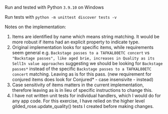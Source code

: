 Run and tested with Python `3.9.10` on Windows

Run tests with `python -m unittest discover tests -v`

Notes on the implementation:
1. Items are identified by name which means string matching. It would be more robust if items had an explicit property to indicate type.
1. Original implementation looks for specific items, while requirements seem general e.g. `Backstage passes to a TAFKAL80ETC concert` vs `"Backstage passes", like aged brie, increases in Quality as its SellIn value approaches` suggesting we should be looking for `Backstage passes*` instead of the specific `Backstage passes to a TAFKAL80ETC concert` matching. Leaving as is for this pass. (new requirement for conjured items does look for Conjured* - case insensivite - instead)
1. Case sensitivity of items matters in the current implementation, therefore leaving as is in lieu of specific instructions to change this.
1. I have not written unit tests for individual handlers, which I would do for any app code. For this exercise, I have relied on the higher level gilded_rose.update_quality() tests I created before making changes.